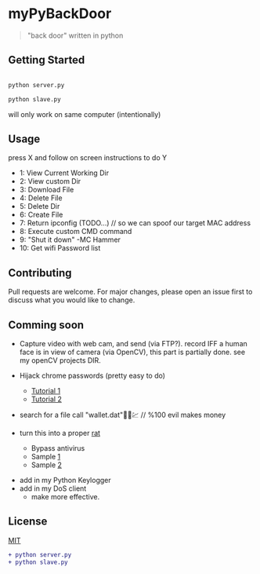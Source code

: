 # myPyBackDoor
> "back door" written in python 

## Getting Started 
```python

python server.py

python slave.py 

```
will only work on same computer (intentionally) 


## Usage
press X and follow on screen instructions to do Y
  - 1: View Current Working Dir
  - 2: View custom Dir
  - 3: Download File 
  - 4: Delete File 
  - 5: Delete Dir  
  - 6: Create File 
  - 7: Return ipconfig (TODO...) // so we can spoof our target MAC address  
  - 8: Execute custom CMD command 
  - 9: "Shut it down" -MC Hammer 
  - 10: Get wifi Password list 



 ## Contributing
Pull requests are welcome. For major changes, please open an issue first to discuss what you would like to change.

## Comming soon 
* Capture video with web cam, and send (via FTP?). record IFF a human face is in view of camera (via OpenCV), this part is partially done. see my openCV projects DIR. 

* Hijack chrome passwords (pretty easy to do)

  * [Tutorial 1](<https://github.com/ProgrammedBoi/password-stealer/blob/master/stealer.pyw>)
  * [Tutorial 2](<https://github.com/ProgrammedBoi/password-proof-of-concept/blob/master/pass_stealer.py>)

* search for a file call "wallet.dat"💯😈💹 // %100 evil makes money 

* turn this into a proper [rat](https://en.wikipedia.org/wiki/Remote_access_trojan)
  + Bypass antivirus 
  + Sample [1](https://github.com/nathanlopez/Stitch)
  + Sample [2](https://github.com/n1nj4sec/pupy)


+ add in my Python Keylogger
+ add in my DoS client 
  - make more effective. 


## License
[MIT](https://choosealicense.com/licenses/mit/)

```diff
+ python server.py
+ python slave.py
```
